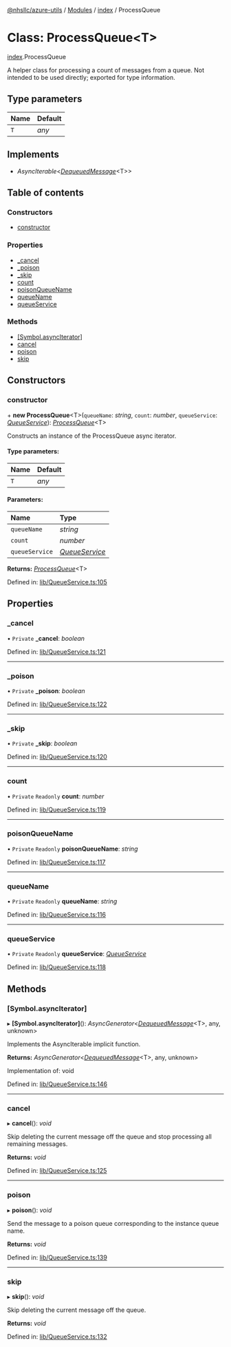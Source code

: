 [@nhsllc/azure-utils](../README.md) / [Modules](../modules.md) / [index](../modules/index.md) / ProcessQueue

# Class: ProcessQueue<T\>

[index](../modules/index.md).ProcessQueue

A helper class for processing a count of messages from a queue.
Not intended to be used directly; exported for type information.

## Type parameters

Name | Default |
:------ | :------ |
`T` | *any* |

## Implements

* *AsyncIterable*<[*DequeuedMessage*](index.dequeuedmessage.md)<T\>\>

## Table of contents

### Constructors

- [constructor](index.processqueue.md#constructor)

### Properties

- [\_cancel](index.processqueue.md#_cancel)
- [\_poison](index.processqueue.md#_poison)
- [\_skip](index.processqueue.md#_skip)
- [count](index.processqueue.md#count)
- [poisonQueueName](index.processqueue.md#poisonqueuename)
- [queueName](index.processqueue.md#queuename)
- [queueService](index.processqueue.md#queueservice)

### Methods

- [[Symbol.asyncIterator]](index.processqueue.md#[symbol.asynciterator])
- [cancel](index.processqueue.md#cancel)
- [poison](index.processqueue.md#poison)
- [skip](index.processqueue.md#skip)

## Constructors

### constructor

\+ **new ProcessQueue**<T\>(`queueName`: *string*, `count`: *number*, `queueService`: [*QueueService*](index.queueservice.md)): [*ProcessQueue*](index.processqueue.md)<T\>

Constructs an instance of the ProcessQueue async iterator.

#### Type parameters:

Name | Default |
:------ | :------ |
`T` | *any* |

#### Parameters:

Name | Type |
:------ | :------ |
`queueName` | *string* |
`count` | *number* |
`queueService` | [*QueueService*](index.queueservice.md) |

**Returns:** [*ProcessQueue*](index.processqueue.md)<T\>

Defined in: [lib/QueueService.ts:105](https://github.com/nhsllc/azure-utils/blob/7c240ec/lib/QueueService.ts#L105)

## Properties

### \_cancel

• `Private` **\_cancel**: *boolean*

Defined in: [lib/QueueService.ts:121](https://github.com/nhsllc/azure-utils/blob/7c240ec/lib/QueueService.ts#L121)

___

### \_poison

• `Private` **\_poison**: *boolean*

Defined in: [lib/QueueService.ts:122](https://github.com/nhsllc/azure-utils/blob/7c240ec/lib/QueueService.ts#L122)

___

### \_skip

• `Private` **\_skip**: *boolean*

Defined in: [lib/QueueService.ts:120](https://github.com/nhsllc/azure-utils/blob/7c240ec/lib/QueueService.ts#L120)

___

### count

• `Private` `Readonly` **count**: *number*

Defined in: [lib/QueueService.ts:119](https://github.com/nhsllc/azure-utils/blob/7c240ec/lib/QueueService.ts#L119)

___

### poisonQueueName

• `Private` `Readonly` **poisonQueueName**: *string*

Defined in: [lib/QueueService.ts:117](https://github.com/nhsllc/azure-utils/blob/7c240ec/lib/QueueService.ts#L117)

___

### queueName

• `Private` `Readonly` **queueName**: *string*

Defined in: [lib/QueueService.ts:116](https://github.com/nhsllc/azure-utils/blob/7c240ec/lib/QueueService.ts#L116)

___

### queueService

• `Private` `Readonly` **queueService**: [*QueueService*](index.queueservice.md)

Defined in: [lib/QueueService.ts:118](https://github.com/nhsllc/azure-utils/blob/7c240ec/lib/QueueService.ts#L118)

## Methods

### [Symbol.asyncIterator]

▸ **[Symbol.asyncIterator]**(): *AsyncGenerator*<[*DequeuedMessage*](index.dequeuedmessage.md)<T\>, any, unknown\>

Implements the AsyncIterable implicit function.

**Returns:** *AsyncGenerator*<[*DequeuedMessage*](index.dequeuedmessage.md)<T\>, any, unknown\>

Implementation of: void

Defined in: [lib/QueueService.ts:146](https://github.com/nhsllc/azure-utils/blob/7c240ec/lib/QueueService.ts#L146)

___

### cancel

▸ **cancel**(): *void*

Skip deleting the current message off the queue and stop processing all remaining messages.

**Returns:** *void*

Defined in: [lib/QueueService.ts:125](https://github.com/nhsllc/azure-utils/blob/7c240ec/lib/QueueService.ts#L125)

___

### poison

▸ **poison**(): *void*

Send the message to a poison queue corresponding to the instance queue name.

**Returns:** *void*

Defined in: [lib/QueueService.ts:139](https://github.com/nhsllc/azure-utils/blob/7c240ec/lib/QueueService.ts#L139)

___

### skip

▸ **skip**(): *void*

Skip deleting the current message off the queue.

**Returns:** *void*

Defined in: [lib/QueueService.ts:132](https://github.com/nhsllc/azure-utils/blob/7c240ec/lib/QueueService.ts#L132)
